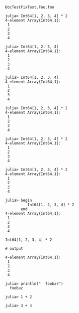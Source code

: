 ```@docs
DocTestFixTest.Foo.foo
```

```jldoctest
julia> Int64[1, 2, 3, 4] * 2
4-element Array{Int64,1}:
 1
 2
 3
 4

julia> Int64[1, 2, 3, 4]
4-element Array{Int64,1}:
 1
 2
 3
 4
```
```jldoctest
julia> Int64[1, 2, 3, 4]
4-element Array{Int64,1}:
 1
 2
 3
 4

julia> Int64[1, 2, 3, 4] * 2
4-element Array{Int64,1}:
 1
 2
 3
 4
```
```jldoctest
julia> Int64[1, 2, 3, 4] * 2
4-element Array{Int64,1}:
 1
 2
 3
 4

julia> Int64[1, 2, 3, 4] * 2
4-element Array{Int64,1}:
 1
 2
 3
 4
```
```jldoctest
julia> begin
          Int64[1, 2, 3, 4] * 2
       end
4-element Array{Int64,1}:
 1
 2
 3
 4
```
```jldoctest
Int64[1, 2, 3, 4] * 2

# output

4-element Array{Int64,1}:
 1
 2
 3
 4
```
```jldoctest; filter = r"foo"
julia> println("  foobar")
  foobaz
```
```disabled-jldoctest
julia> 1 + 2

julia> 3 + 4
```
